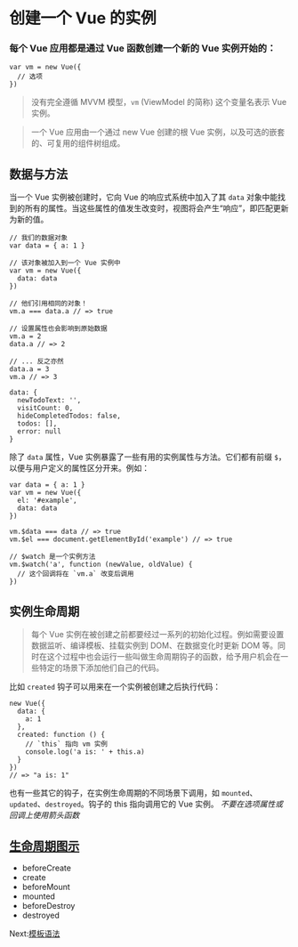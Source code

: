 # 创建一个 Vue 的实例

### 每个 Vue 应用都是通过 Vue 函数创建一个新的 Vue 实例开始的：

```
var vm = new Vue({
  // 选项
})
```

> 没有完全遵循 MVVM 模型，`vm` (ViewModel 的简称) 这个变量名表示 Vue 实例。

> 一个 Vue 应用由一个通过 new Vue 创建的根 Vue 实例，以及可选的嵌套的、可复用的组件树组成。

## 数据与方法

当一个 Vue 实例被创建时，它向 Vue 的响应式系统中加入了其 `data` 对象中能找到的所有的属性。当这些属性的值发生改变时，视图将会产生“响应”，即匹配更新为新的值。

```
// 我们的数据对象
var data = { a: 1 }

// 该对象被加入到一个 Vue 实例中
var vm = new Vue({
  data: data
})

// 他们引用相同的对象！
vm.a === data.a // => true

// 设置属性也会影响到原始数据
vm.a = 2
data.a // => 2

// ... 反之亦然
data.a = 3
vm.a // => 3
```

```
data: {
  newTodoText: '',
  visitCount: 0,
  hideCompletedTodos: false,
  todos: [],
  error: null
}
```

除了 `data` 属性，Vue 实例暴露了一些有用的实例属性与方法。它们都有前缀 `$`，以便与用户定义的属性区分开来。例如：

```
var data = { a: 1 }
var vm = new Vue({
  el: '#example',
  data: data
})

vm.$data === data // => true
vm.$el === document.getElementById('example') // => true

// $watch 是一个实例方法
vm.$watch('a', function (newValue, oldValue) {
  // 这个回调将在 `vm.a` 改变后调用
})
```

## 实例生命周期

> 每个 Vue 实例在被创建之前都要经过一系列的初始化过程。例如需要设置数据监听、编译模板、挂载实例到 DOM、在数据变化时更新 DOM 等。同时在这个过程中也会运行一些叫做生命周期钩子的函数，给予用户机会在一些特定的场景下添加他们自己的代码。

比如 `created` 钩子可以用来在一个实例被创建之后执行代码：

```
new Vue({
  data: {
    a: 1
  },
  created: function () {
    // `this` 指向 vm 实例
    console.log('a is: ' + this.a)
  }
})
// => "a is: 1"
```

也有一些其它的钩子，在实例生命周期的不同场景下调用，如 `mounted`、`updated`、`destroyed`。钩子的 this 指向调用它的 Vue 实例。
*不要在选项属性或回调上使用箭头函数*

## [生命周期图示](https://cn.vuejs.org/v2/guide/instance.html#生命周期图示)

* beforeCreate
* create
* beforeMount
* mounted
* beforeDestroy
* destroyed



Next:[模板语法](./syntax.md)
